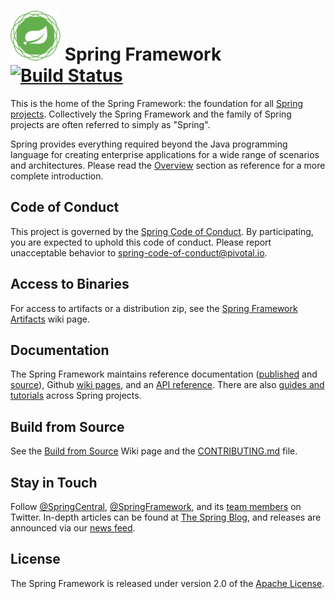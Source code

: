 # <img src="src/docs/asciidoc/images/spring-framework.png" width="80" height="80"> Spring Framework [![Build Status](https://build.spring.io/plugins/servlet/wittified/build-status/SPR-PUBM)](https://build.spring.io/browse/SPR)

This is the home of the Spring Framework: the foundation for all [Spring projects](https://spring.io/projects).
Collectively the Spring Framework and the family of Spring projects are often referred to simply as "Spring".

Spring provides everything required beyond the Java programming language for creating enterprise applications for a wide
range of scenarios and architectures. Please read
the [Overview](https://docs.spring.io/spring/docs/current/spring-framework-reference/overview.html#spring-introduction)
section as reference for a more complete introduction.

## Code of Conduct

This project is governed by the [Spring Code of Conduct](CODE_OF_CONDUCT.adoc). By participating, you are expected to
uphold this code of conduct. Please report unacceptable behavior to spring-code-of-conduct@pivotal.io.

## Access to Binaries

For access to artifacts or a distribution zip, see
the [Spring Framework Artifacts](https://github.com/spring-projects/spring-framework/wiki/Spring-Framework-Artifacts)
wiki page.

## Documentation

The Spring Framework maintains reference
documentation ([published](https://docs.spring.io/spring-framework/docs/current/spring-framework-reference/)
and [source](src/docs/asciidoc)), Github [wiki pages](https://github.com/spring-projects/spring-framework/wiki), and an
[API reference](https://docs.spring.io/spring-framework/docs/current/javadoc-api/). There are
also [guides and tutorials](https://spring.io/guides) across Spring projects.

## Build from Source

See the [Build from Source](https://github.com/spring-projects/spring-framework/wiki/Build-from-Source) Wiki page and
the [CONTRIBUTING.md](CONTRIBUTING.md) file.

## Stay in Touch

Follow [@SpringCentral](https://twitter.com/springcentral), [@SpringFramework](https://twitter.com/springframework), and
its [team members](https://twitter.com/springframework/lists/team/members) on Twitter. In-depth articles can be found
at [The Spring Blog](https://spring.io/blog/), and releases are announced via
our [news feed](https://spring.io/blog/category/news).

## License

The Spring Framework is released under version 2.0 of the [Apache License](https://www.apache.org/licenses/LICENSE-2.0).
